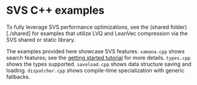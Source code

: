 <!--
  ~ Copyright 2024 Intel Corporation
  ~
  ~ Licensed under the Apache License, Version 2.0 (the "License");
  ~ you may not use this file except in compliance with the License.
  ~ You may obtain a copy of the License at
  ~
  ~     http://www.apache.org/licenses/LICENSE-2.0
  ~
  ~ Unless required by applicable law or agreed to in writing, software
  ~ distributed under the License is distributed on an "AS IS" BASIS,
  ~ WITHOUT WARRANTIES OR CONDITIONS OF ANY KIND, either express or implied.
  ~ See the License for the specific language governing permissions and
  ~ limitations under the License.
-->

# SVS C++ examples

To fully leverage SVS performance optimizations, see the (shared folder)[./shared] for examples that utilize LVQ and LeanVec compression via the SVS shared or static library.

The examples provided here showcase SVS features. `vamana.cpp` shows search features; see the [getting started tutorial](https://intel.github.io/ScalableVectorSearch/start_cpp.html) for more details. `types.cpp` shows the types supported. `saveload.cpp` shows data structure saving and loading. `dispatcher.cpp` shows compile-time specialization with generic fallbacks.
